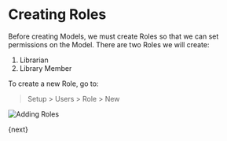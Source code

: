 <!-- add-breadcrumbs -->
# Creating Roles

Before creating Models, we must create Roles so that we can set permissions on the Model. There are two Roles we will create:

1. Librarian
1. Library Member

To create a new Role, go to:

> Setup > Users > Role > New

<img class="screenshot" alt="Adding Roles" src="{{docs_base_url}}/assets/img/roles_creation.png">

{next}
